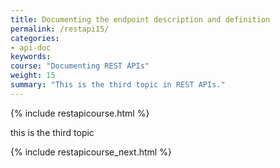 ```yaml
---
title: Documenting the endpoint description and definition
permalink: /restapi15/
categories:
- api-doc
keywords: 
course: "Documenting REST APIs"
weight: 15
summary: "This is the third topic in REST APIs."
---
```


{% include restapicourse.html %}

this is the third topic

{% include restapicourse_next.html %}



